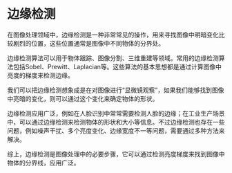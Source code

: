 # 边缘检测
在图像处理领域中，边缘检测是一种非常常见的操作，用来寻找图像中明暗变化比较剧烈的位置，这些位置通常是图像中不同物体的分界处。

边缘检测算法可以用于物体跟踪、图像分割、三维重建等领域。常用的边缘检测算法包括Sobel、Prewitt、Laplacian等。这些算法的基本思想都是通过计算图像中亮度的梯度来检测边缘。

我们可以把边缘检测想象成是在对图像进行“显微镜观察”，如果我们能够找到图像中亮暗的变化，则可以通过这个变化来确定物体的形状。

边缘检测应用广泛，例如在人脸识别中常常需要检测人脸的边缘；在工业生产场景中，可以通过边缘检测来检测物体的形状和大小等信息。不过边缘检测也存在一些问题，例如噪声干扰、多个亮度变化、边缘宽度不一等问题，需要通过多种方法来解决。

综上，边缘检测是图像处理中的必要步骤，它可以通过检测亮度梯度来找到图像中物体的分界线，应用广泛。